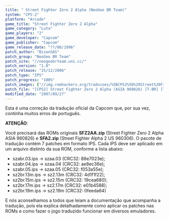 ```yaml
---
title: " Street Fighter Zero 2 Alpha (NeoGeo BR Team)"
system: "CPS-2"
platform: "Arcade"
game_title: "Street Fighter Zero 2 Alpha"
game_category: "Luta"
game_players: "2"
game_developer: "Capcom"
game_publisher: "Capcom"
game_release_date: "??/08/1996"
patch_author: "BisonSAS"
patch_group: "NeoGeo BR Team"
patch_site: "//neogeobrteam.uni.cc/"
patch_version: "1.0"
patch_release: "25/12/2006"
patch_type: "IPS"
patch_progress: "100%"
patch_images: ["//img.romhackers.org/traducoes/%5BCPS2%5D%20Street%20Fighter%20Zero%202%20Alpha%20-%20NGBRT%20-%20Logo.png","//img.romhackers.org/traducoes/%5BCPS2%5D%20Street%20Fighter%20Zero%202%20Alpha%20-%20NGBRT%20-%201.png","//img.romhackers.org/traducoes/%5BCPS2%5D%20Street%20Fighter%20Zero%202%20Alpha%20-%20NGBRT%20-%202.png"]
patch_file: "[CPS2] Street Fighter Zero 2 Alpha (ASIA 960826) [T-BR] [T-BisonSAS G-NeoGeo BR Team] [V-1.0 P-100% A-2006].zip"
modified_date: "2007/09/27"
---
```

Esta é uma correção da tradução oficial da Capcom que, por sua vez, continha muitos erros de português.

<b>ATENÇÃO</b>:

Você precisará das ROMs originais <b>SFZ2AA.zip</b> (Street Fighter Zero 2 Alpha ASIA 960826) e <b>SFA2.zip</b> (Street Fighter Alpha 2 US 960306). O pacote de tradução contém 7 patches em formato IPS. Cada IPS deve ser aplicado em um arquivo distinto da sua ROM, conforme a lista abaixo:

- szabr.03.ips -> szaa.03 (CRC32: 88e7023e);
- szabr.04.ips -> szaa.04 (CRC32: ae8ec36e);
- szabr.05.ips -> szaa.05 (CRC32: f053a55e);
- sz2br.13m.ips -> sz2.13m (CRC32: 4d1f1f22);
- sz2br.15m.ips -> sz2.15m (CRC32: 19cea680);
- sz2br.17m.ips -> sz2.17m (CRC32: e01b4588);
- sz2br.19m.ips -> sz2.19m (CRC32: 0feeda64)

E nós aconselhamos a todos que leiam a documentação que acompanha a tradução, pois ela explica detalhadamente como aplicar os patches nas ROMs e como fazer o jogo traduzido funcionar em diversos emuladores.
